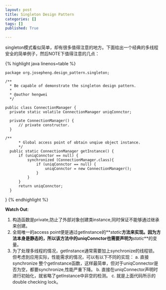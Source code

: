 ```yaml
---
layout: post
title: Singleton Design Pattern
categories: []
tags: []
published: True

---
```


singleton模式看似简单，却有很多值得注意的地方。下面给出一个经典的多线程安全的简单例子，然后NOTE下值得注意的几点：

{% highlight java linenos=table %}

    package org.josepheng.design_pattern.singleton;

    /**
      * Be capable of demonstrate the singleton design pattern.
      *
      * @author hengwei
      */

    public class ConnectionManager {
      private static volatile ConnectionManager uniqConnctor;

      private ConnectionManager() {
          // private constructor.
      }

    /**
          * Global access point of obtain unqiue object instance.
          */
      public static ConnectionManager getInstance() {
          if (uniqConnctor == null) {
              synchronized (ConnectionManager.class){
                  if (uniqConnctor == null) {
                      uniqConnctor = new ConnectionManager();
                  }
              }
          }
          return uniqConnctor;
      }
  }
{%  endhighlight %}

**Watch Out**:

1. 构造函数是private,防止了外部对象创建类instance,同时保证不能够通过继承来创建。
2. 全局唯一的access point便是通过getInstance的**_static_**方法来实现。因为方法本身是静态的，所以该方法中的uniqConnctor也需要声明为**_static_**的变量。
3. 为了处理多线程的情况，getInstance通常需要加上synchronize的线程锁。但考虑到应用实际，性能需求的情况，可以有以下不同的实现：
    a. 直接 synchronize 整个getInstance函数，这样最简单，但对于uniqConnector是否为空，都要synchronize,性能严重下降。
    b. 直接在uniqConnector声明时进行初始化，就省略了getInstance中非空的检测。
    c. 就是上面代码所示的double checking lock。
